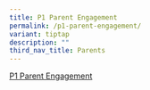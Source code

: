 ```yaml
---
title: P1 Parent Engagement
permalink: /p1-parent-engagement/
variant: tiptap
description: ""
third_nav_title: Parents
---
```

<p><a href="/files/P1_Parent_Engagement.pdf" rel="noopener noreferrer nofollow" target="_blank">P1 Parent Engagement</a>
</p>